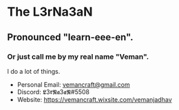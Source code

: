 # The L3rNa3aN
## Pronounced "learn-eee-en".
### Or just call me by my real name "Veman".

I do a lot of things.<br>

- Personal Email: vemancraft@gmail.com
- Discord: 𝕷3𝖗𝕹𝖆3𝖆𝕹#5508
- Website: https://vemancraft.wixsite.com/vemanjadhav

<!---blehblehbleh--->
